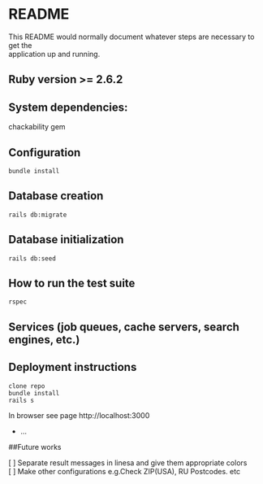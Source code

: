 # README  
  
This README would normally document whatever steps are necessary to get the  
application up and running.  
  
## Ruby version >= 2.6.2  
  
## System dependencies:  
chackability gem  
  
## Configuration  
```
bundle install  
```
## Database creation  
```
rails db:migrate  
```
## Database initialization  
```
rails db:seed
```
## How to run the test suite  
```
rspec
```
  
## Services (job queues, cache servers, search engines, etc.)  
  
## Deployment instructions
```
clone repo  
bundle install  
rails s  
```
In browser see page http://localhost:3000  

* ...

##Future works

[ ] Separate result messages in linesa and give them appropriate colors  
[ ] Make other configurations e.g.Check ZIP(USA), RU Postcodes. etc

